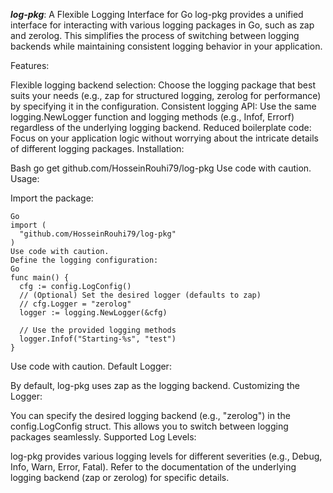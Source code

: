 
***log-pkg***:
A Flexible Logging Interface for Go
log-pkg provides a unified interface for interacting with various logging packages in Go, such as zap and zerolog. This simplifies the process of switching between logging backends while maintaining consistent logging behavior in your application.

Features:

Flexible logging backend selection: Choose the logging package that best suits your needs (e.g., zap for structured logging, zerolog for performance) by specifying it in the configuration.
Consistent logging API: Use the same logging.NewLogger function and logging methods (e.g., Infof, Errorf) regardless of the underlying logging backend.
Reduced boilerplate code: Focus on your application logic without worrying about the intricate details of different logging packages.
Installation:

Bash
go get github.com/HosseinRouhi79/log-pkg
Use code with caution.
Usage:

Import the package:
```
Go
import (
  "github.com/HosseinRouhi79/log-pkg"
)
Use code with caution.
Define the logging configuration:
Go
func main() {
  cfg := config.LogConfig()
  // (Optional) Set the desired logger (defaults to zap)
  // cfg.Logger = "zerolog"
  logger := logging.NewLogger(&cfg)

  // Use the provided logging methods
  logger.Infof("Starting-%s", "test")
}
```
Use code with caution.
Default Logger:

By default, log-pkg uses zap as the logging backend.
Customizing the Logger:

You can specify the desired logging backend (e.g., "zerolog") in the config.LogConfig struct. This allows you to switch between logging packages seamlessly.
Supported Log Levels:

log-pkg provides various logging levels for different severities (e.g., Debug, Info, Warn, Error, Fatal). Refer to the documentation of the underlying logging backend (zap or zerolog) for specific details.
